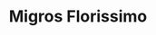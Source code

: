 ---
title: "Migros Florissimo"
url: /zuerich/migros-florissimo-winterthurerstrasse-2/
shop: Blumen
---